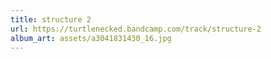 ```yaml
---
title: structure 2
url: https://turtlenecked.bandcamp.com/track/structure-2
album_art: assets/a3041831430_16.jpg
---
```

